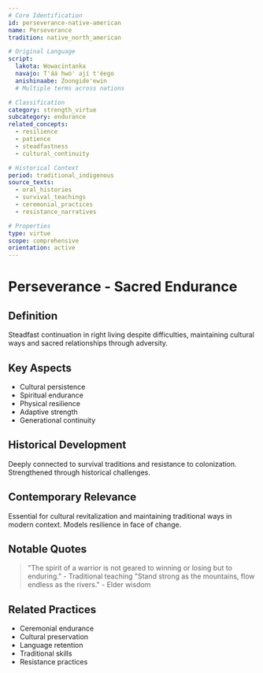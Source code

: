 ```yaml
---
# Core Identification
id: perseverance-native-american
name: Perseverance
tradition: native_north_american

# Original Language
script:
  lakota: Wowacintanka
  navajo: T'áá hwó' ají t'éego
  anishinaabe: Zoongide'ewin
  # Multiple terms across nations

# Classification
category: strength_virtue
subcategory: endurance
related_concepts:
  - resilience
  - patience
  - steadfastness
  - cultural_continuity

# Historical Context
period: traditional_indigenous
source_texts:
  - oral_histories
  - survival_teachings
  - ceremonial_practices
  - resistance_narratives

# Properties
type: virtue
scope: comprehensive
orientation: active
---
```


# Perseverance - Sacred Endurance

## Definition
Steadfast continuation in right living despite difficulties, maintaining cultural ways and sacred relationships through adversity.

## Key Aspects
- Cultural persistence
- Spiritual endurance
- Physical resilience
- Adaptive strength
- Generational continuity

## Historical Development
Deeply connected to survival traditions and resistance to colonization. Strengthened through historical challenges.

## Contemporary Relevance
Essential for cultural revitalization and maintaining traditional ways in modern context. Models resilience in face of change.

## Notable Quotes
> "The spirit of a warrior is not geared to winning or losing but to enduring." - Traditional teaching
> "Stand strong as the mountains, flow endless as the rivers." - Elder wisdom

## Related Practices
- Ceremonial endurance
- Cultural preservation
- Language retention
- Traditional skills
- Resistance practices